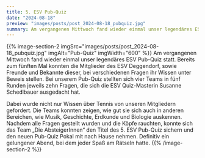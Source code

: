 ```yaml
---
title: 5. ESV Pub-Quiz
date: "2024-08-18"
preview: "images/posts/post_2024-08-18_pubquiz.jpg"
summary: Am vergangenen Mittwoch fand wieder einmal unser legendäres ESV Pub-Quiz statt. Bereits zum fünften Mal konnten die Mitglieder des ESV Deggendorf, sowie Freunde und Bekannte dieser, bei verschiedenen Fragen ihr Wissen unter Beweis stellen.
---
```


{{% image-section-2 imgSrc="images/posts/post_2024-08-18_pubquiz.jpg" imgAlt="Pub-Quiz" imgWidth="600" %}}
Am vergangenen Mittwoch fand wieder einmal unser legendäres ESV Pub-Quiz statt. Bereits zum fünften Mal konnten die Mitglieder des ESV Deggendorf, sowie Freunde und Bekannte dieser, bei verschiedenen Fragen ihr Wissen unter Beweis stellen. Bei unserem Pub-Quiz stellten sich vier Teams in fünf Runden jeweils zehn Fragen, die sich die ESV Quiz-Masterin Susanne Schedlbauer ausgedacht hat.

Dabei wurde nicht nur Wissen über Tennis von unseren Mitgliedern gefordert. Die Teams konnten zeigen, wie gut sie sich auch in anderen Bereichen, wie Musik, Geschichte, Erdkunde und Biologie auskennen. Nachdem alle Fragen gestellt wurden und die Köpfe rauchten, konnte sich das Team „Die AbsteigerInnen“ den Titel des 5. ESV Pub-Quiz sichern und den neuen Pub-Quiz Pokal mit nach Hause nehmen. Definitiv ein gelungener Abend, bei dem jeder Spaß am Rätseln hatte.
{{% /image-section-2 %}}
